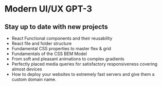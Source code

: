 # Modern UI/UX GPT-3


## Stay up to date with new projects

- React Functional components and their reusability
- React file and folder structure
- Fundamental CSS properties to master flex & grid
- Fundamentals of the CSS BEM Model
- From soft and pleasant animations to complex gradients
- Perfectly placed media queries for satisfactory responsiveness covering almost devices
- How to deploy your websites to extremely fast servers and give them a custom domain name.
